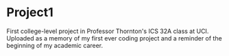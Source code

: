 # Project1
First college-level project in Professor Thornton's ICS 32A class at UCI.
Uploaded as a memory of my first ever coding project and a reminder of the beginning of my academic career.
